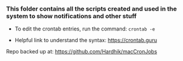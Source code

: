 ### This folder contains all the scripts created and used in the system to show notifications and other stuff

- To edit the crontab entries, run the command:
`crontab -e`

- Helpful link to understand the syntax: https://crontab.guru

Repo backed up at: https://github.com/Hardhik/macCronJobs